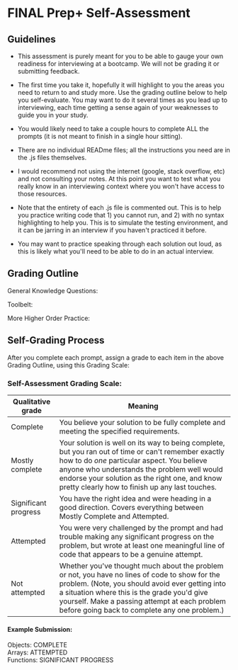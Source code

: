 # FINAL Prep+ Self-Assessment

## Guidelines

- This assessment is purely meant for you to be able to gauge your own readiness for interviewing at a bootcamp. We will not be grading it or submitting feedback.

- The first time you take it, hopefully it will highlight to you the areas you need to return to and study more. Use the grading outline below to help you self-evaluate. You may want to do it several times as you lead up to interviewing, each time getting a sense again of your weaknesses to guide you in your study.

- You would likely need to take a couple hours to complete ALL the prompts (it is not meant to finish in a single hour sitting).

- There are no individual READme files; all the instructions you need are in the .js files themselves.

- I would recommend not using the internet (google, stack overflow, etc) and not consulting your notes. At this point you want to test what you really know in an interviewing context where you won't have access to those resources.

- Note that the entirety of each .js file is commented out. This is to help you practice writing code that 1) you cannot run, and 2) with no syntax highlighting to help you. This is to simulate the testing environment, and it can be jarring in an interview if you haven't practiced it before. 

- You may want to practice speaking through each solution out loud, as this is likely what you'll need to be able to do in an actual interview.


## Grading Outline


General Knowledge Questions: 

Toolbelt:

More Higher Order Practice:


## Self-Grading Process

After you complete each prompt, assign a grade to each item in the above Grading Outline, using this Grading Scale:

### Self-Assessment Grading Scale:

Qualitative grade | Meaning
---|---
Complete             | You believe your solution to be fully complete and meeting the specified requirements.
Mostly complete      | Your solution is well on its way to being complete, but you ran out of time or can't remember exactly how to do *one* particular aspect. You believe anyone who understands the problem well would endorse your solution as the right one, and know pretty clearly how to finish up any last touches.
Significant progress | You have the right idea and were heading in a good direction. Covers everything between Mostly Complete and Attempted.
Attempted            | You were very challenged by the prompt and had trouble making any significant progress on the problem, but wrote at least one meaningful line of code that appears to be a genuine attempt.
Not attempted        | Whether you've thought much about the problem or not, you have no lines of code to show for the problem. (Note, you should avoid ever getting into a situation where this is the grade you'd give yourself. Make a passing attempt at each problem before going back to complete any one problem.)

#### Example Submission:

Objects: COMPLETE  
Arrays: ATTEMPTED  
Functions: SIGNIFICANT PROGRESS  

